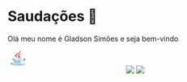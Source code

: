 
# Saudações 👋
Olá meu nome é Gladson Simões e seja bem-vindo 

<img align="center" alt="JAVA" height="31" width="40" src="https://github.com/devicons/devicon/blob/master/icons/java/java-original.svg">
<div align="center">


<img height="150em" src="https://github-readme-stats.vercel.app/api?username=gladson&show_icons=true&theme=dark&include_all_commits=true&count_private=true"/>
 <img height="140em" src="https://github-readme-stats.vercel.app/api/top-langs/?username=gladsonsimoes&layout=compact&langs_count=7&theme=dark"/> 
 


<!--
**gladsonsimoes/gladsonsimoes** is a ✨ _special_ ✨ repository because its `README.md` (this file) appears on your GitHub profile.

Here are some ideas to get you started:

- 🔭 I’m currently working on ...
- 🌱 I’m currently learning ...
- 👯 I’m looking to collaborate on ...
- 🤔 I’m looking for help with ...
- 💬 Ask me about ...
- 📫 How to reach me: ...
- 😄 Pronouns: ...
- ⚡ Fun fact: ...
-->
